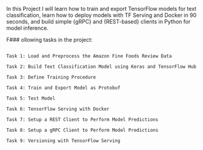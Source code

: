 In this Project I will learn how to train and export TensorFlow models for text classification, learn how to deploy models with TF Serving and Docker in 90 seconds, and build simple {gRPC} and {REST-based} clients in Python for model inference.





F### ollowing tasks in the project:
```

Task 1: Load and Preprocess the Amazon Fine Foods Review Data

Task 2: Build Text Classification Model using Keras and TensorFlow Hub

Task 3: Define Training Procedure

Task 4: Train and Export Model as Protobuf

Task 5: Test Model

Task 6: TensorFlow Serving with Docker

Task 7: Setup a REST Client to Perform Model Predictions

Task 8: Setup a gRPC Client to Perform Model Predictions

Task 9: Versioning with TensorFlow Serving

```
